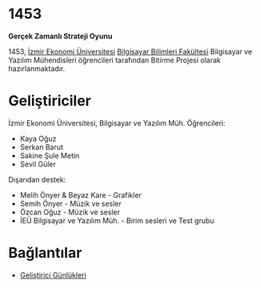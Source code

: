 # 1453 #

**Gerçek Zamanlı Strateji Oyunu**

1453, [İzmir Ekonomi Üniversitesi](http://www.ieu.edu.tr) [Bilgisayar Bilimleri Fakültesi](http://cs.ieu.edu.tr) Bilgisayar ve Yazılım Mühendisleri öğrencileri tarafından Bitirme Projesi olarak hazırlanmaktadır.

# Geliştiriciler #

İzmir Ekonomi Üniversitesi, Bilgisayar ve Yazılım Müh. Öğrencileri:
  * Kaya Oğuz
  * Serkan Barut
  * Sakine Şule Metin
  * Sevil Güler

Dışarıdan destek:
  * Melih Önyer & Beyaz Kare - Grafikler
  * Semih Önyer - Müzik ve sesler
  * Özcan Oğuz - Müzik ve sesler
  * İEÜ Bilgisayar ve Yazılım Müh. - Birim sesleri ve Test grubu

# Bağlantılar #

  * [Geliştirici Günlükleri](http://bindortyuzelliuc.wordpress.com)